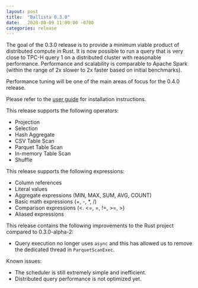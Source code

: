 ```yaml
---
layout: post
title:  "Ballista 0.3.0"
date:   2020-08-09 11:00:00 -0700
categories: release
---
```


The goal of the 0.3.0 release is to provide a minimum viable product of distributed compute in Rust. It is now possible
to run a query that is very close to TPC-H query 1 on a distributed cluster with reasonable performance. Performance 
and scalability is comparable to Apache Spark (within the range of 2x slower to 2x faster based on initial benchmarks).
 
Performance tuning will be one of the main areas of focus for the 0.4.0 release.

Please refer to the [user guide](/docs) for installation instructions. 

This release supports the following operators:

- Projection
- Selection
- Hash Aggregate
- CSV Table Scan
- Parquet Table Scan
- In-memory Table Scan
- Shuffle

This release supports the following expressions:

- Column references
- Literal values
- Aggregate expressions (MIN, MAX, SUM, AVG, COUNT)
- Basic math expressions (+, -, *, /)
- Comparison expressions (<. <=, =, !=, >=, >)
- Aliased expressions

This release contains the following improvements to the Rust project compared to 0.3.0-alpha-2:

- Query execution no longer uses `async` and this has allowed us to remove the dedicated thread 
in `ParquetScanExec`. 

Known issues:

- The scheduler is still extremely simple and inefficient.
- Distributed query performance is not optimized yet.

